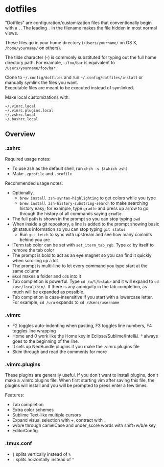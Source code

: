 # dotfiles
"Dotfiles" are configuration/customization files that conventionally begin with a `.`. The leading `.` in the filename makes the file hidden in most normal views.

These files go in your home directory (`/Users/yourname/` on OS X, `/home/yourname/` on others).

The tilde character (`~`) is commonly substituted for typing out the full home directory path. For example, `~/foo/bar` is equivalent to `/Users/yourname/foo/bar`.

Clone to `~/.config/dotfiles` and run `~/.config/dotfiles/install` or manually symlink the files you want.  
Executable files are meant to be executed instead of symlinked.

Make local customizations with:

    ~/.vimrc.local
    ~/.vimrc.plugins.local
    ~/.zshrc.local
    ~/.bashrc.local

## Overview

### .zshrc

Required usage notes:
 * To use zsh as the default shell, run `chsh -s $(which zsh)`
 * Make `.zprofile` and `.profile`

Recommended usage notes:
 * Optionally,
    * `brew install zsh-syntax-highlighting` to get colors while you type
    * `brew install zsh-history-substring-search` to make searching history easy; for example, type `gradle` and press up arrow to go through the history of all commands saying `gradle`.
 * The full path is shown in the prompt so you can stop typing `pwd`
 * When inside a git repository, a line is added to the prompt showing basic git status information so you can stop typing `git status`
    * Run `git fetch` to sync with upstream and see how many commits behind you are
 * iTerm tab color can be set with `set_iterm_tab_rgb`. Type `cd` by itself to remove the tab color
 * The prompt is bold to act as an eye magnet so you can find it quickly when scrolling up a lot
 * The prompt is multi-line to let every command you type start at the same column
 * `mkcd` makes a folder and `cd`s into it
 * Tab completion is powerful. Type `cd /u/l/b<tab>` and it will expand to `cd /usr/local/bin/`. If there is any ambiguity in the tab completion, as much will be expanded as possible.
 * Tab completion is case-insensitive if you start with a lowercase letter. For example, `cd /u/u` expands to `cd /Users/username`


### .vimrc

 * F2 toggles auto-indenting when pasting, F3 toggles line numbers, F4 toggles line wrapping
 * Home and 0 work like the Home key in Eclipse/Sublime/IntelliJ. ^ always goes to the beginning of the line.
 * It sets up NeoBundle plugins if you make the .vimrc.plugins file
 * Skim through and read the comments for more

### .vimrc.plugins
These plugins are generally useful. If you don't want to install plugins, don't make a .vimrc.plugins file. When first starting vim after saving this file, the plugins will install and you will be prompted to press enter a few times.

Features:
 * Tab completion
 * Extra color schemes
 * Sublime Text-like multiple cursors
 * Expand visual selection with +, contract with _
 * w/b/e through camelCase and under_score words with shift+w/b/e key
 * EditorConfig

### .tmux.conf

 * `|` splits vertically instead of `%`
 * `-` splits hoizontally instead of `"`

